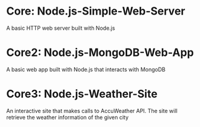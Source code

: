 # Core: Node.js-Simple-Web-Server
A basic HTTP web server built with Node.js
# Core2: Node.js-MongoDB-Web-App
A basic web app built with Node.js that interacts with MongoDB
# Core3: Node.js-Weather-Site
An interactive site that makes calls to AccuWeather API. The site will retrieve the weather information of the given city
